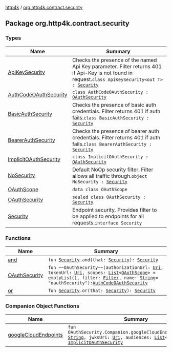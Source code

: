 [http4k](../index.md) / [org.http4k.contract.security](./index.md)

## Package org.http4k.contract.security

### Types

| Name | Summary |
|---|---|
| [ApiKeySecurity](-api-key-security/index.md) | Checks the presence of the named Api Key parameter. Filter returns 401 if Api-Key is not found in request.`class ApiKeySecurity<out T> : `[`Security`](-security/index.md) |
| [AuthCodeOAuthSecurity](-auth-code-o-auth-security/index.md) | `class AuthCodeOAuthSecurity : `[`OAuthSecurity`](-o-auth-security/index.md) |
| [BasicAuthSecurity](-basic-auth-security/index.md) | Checks the presence of basic auth credentials. Filter returns 401 if auth fails.`class BasicAuthSecurity : `[`Security`](-security/index.md) |
| [BearerAuthSecurity](-bearer-auth-security/index.md) | Checks the presence of bearer auth credentials. Filter returns 401 if auth fails.`class BearerAuthSecurity : `[`Security`](-security/index.md) |
| [ImplicitOAuthSecurity](-implicit-o-auth-security/index.md) | `class ImplicitOAuthSecurity : `[`OAuthSecurity`](-o-auth-security/index.md) |
| [NoSecurity](-no-security/index.md) | Default NoOp security filter. Filter allows all traffic through.`object NoSecurity : `[`Security`](-security/index.md) |
| [OAuthScope](-o-auth-scope/index.md) | `data class OAuthScope` |
| [OAuthSecurity](-o-auth-security/index.md) | `sealed class OAuthSecurity : `[`Security`](-security/index.md) |
| [Security](-security/index.md) | Endpoint security. Provides filter to be applied to endpoints for all requests.`interface Security` |

### Functions

| Name | Summary |
|---|---|
| [and](and.md) | `fun `[`Security`](-security/index.md)`.and(that: `[`Security`](-security/index.md)`): `[`Security`](-security/index.md) |
| [OAuthSecurity](-o-auth-security.md) | `fun ~~OAuthSecurity~~(authorizationUrl: `[`Uri`](../org.http4k.core/-uri/index.md)`, tokenUrl: `[`Uri`](../org.http4k.core/-uri/index.md)`, scopes: `[`List`](https://kotlinlang.org/api/latest/jvm/stdlib/kotlin.collections/-list/index.html)`<`[`OAuthScope`](-o-auth-scope/index.md)`> = emptyList(), filter: `[`Filter`](../org.http4k.core/-filter.md)`, name: `[`String`](https://kotlinlang.org/api/latest/jvm/stdlib/kotlin/-string/index.html)` = "oauthSecurity"): `[`AuthCodeOAuthSecurity`](-auth-code-o-auth-security/index.md) |
| [or](or.md) | `fun `[`Security`](-security/index.md)`.or(that: `[`Security`](-security/index.md)`): `[`Security`](-security/index.md) |

### Companion Object Functions

| Name | Summary |
|---|---|
| [googleCloudEndpoints](google-cloud-endpoints.md) | `fun OAuthSecurity.Companion.googleCloudEndpoints(issuer: `[`String`](https://kotlinlang.org/api/latest/jvm/stdlib/kotlin/-string/index.html)`, jwksUri: `[`Uri`](../org.http4k.core/-uri/index.md)`, audiences: `[`List`](https://kotlinlang.org/api/latest/jvm/stdlib/kotlin.collections/-list/index.html)`<`[`String`](https://kotlinlang.org/api/latest/jvm/stdlib/kotlin/-string/index.html)`>): `[`ImplicitOAuthSecurity`](-implicit-o-auth-security/index.md) |
